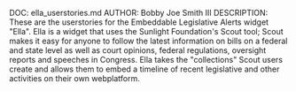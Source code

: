 DOC: ella_userstories.md
AUTHOR: Bobby Joe Smith III
DESCRIPTION: These are the userstories for the Embeddable Legislative Alerts widget "Ella". Ella is a widget that uses the Sunlight Foundation's Scout tool; Scout makes it easy for anyone to follow the latest information on bills on a federal and state level as well as court opinions, federal regulations, oversight reports and speeches in Congress. Ella takes the "collections" Scout users create and allows them to embed a timeline of recent legislative and other activities on their own webplatform.  